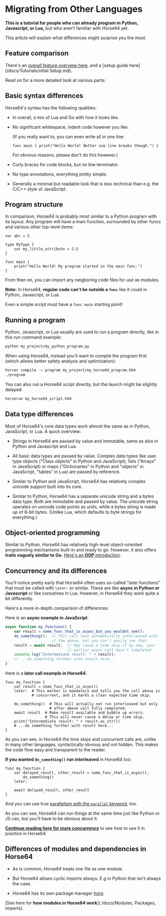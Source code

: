 
<!-- For license of this file, see LICENSE.md in the base dir. -->

Migrating from Other Languages
==============================

**This is a tutorial for people who can already program in
Python, Javascript, or Lua,** but who aren't familiar with Horse64
yet.

This article will explain what differences might surprise you the most.


Feature comparison
------------------

There's an [overall feature overview here](
/docs/Features.md#comparison-with-other-languages-and-use-cases), and
a [setup guide here](/docs/Tutorials/nitial Setup.md).

Read on for a more detailed look at various parts:


Basic syntax differences
------------------------

Horse64's syntax has the following qualities:

- In overall, a mix of Lua and Go with how it looks like.

- No significant whitespace, indent code however you like.

  (If you really want to, you can even write all in one line:
  ```Horse64
  func main { print("Hello World! Better use line breaks though.") }
  ```
  For obvious reasons, please don't do this however.)

- Curly braces for code blocks, but no line terminator.

- No type annotations, everything pretty simple.

- Generally a minimal but readable look that is less
  technical than e.g. the C/C++ style of JavaScript.


Program structure
-----------------

In comparison, Horse64 is probably most similar to a Python
program with its layout. Any program will have a main function,
surrounded by other funcs and various other top-level items:

```Horse64
var abc = 5

type MyType {
    var my_little_attribute = 2.5
}

func main {
    print("Hello World! My program started in the main func.")
}
```

From then on, you can import any neigboring code files for
use as modules.

**Note:** In Horse64, **regular code can't be outside
a `func`** like it could in Python, Javascript, or Lua.

Even a simple script must have a `func main` starting point!


Running a program
-----------------

Python, Javascript, or Lua usually are used to run a program
directly, like in this run command example:

```bash
python my_project/my_python_program.py
```

When using Horse64, instead you'll want to compile the program
first (which allows better safety analysis and optimization):

```bash
horsec compile -o program my_project/my_horse64_program.h64
./program
```

You can also run a Horse64 script directly, but the launch
might be slightly delayed:

```bash
horserun my_horse64_script.h64
```


Data type differences
---------------------

Most of Horse64's core data types work almost the same as in
Python, JavaScript, or Lua. A quick overview:

- Strings in Horse64 are passed by value and immutable,
  same as also in Python and Javascript and Lua.

- All basic data types are passed by value. Complex
  data types like user type objects ("Class objects" in
  Python and JavaScript), lists ("Arrays" in
  JavaScript) or maps ("Dictionaries" in Python and
  "objects" in JavaScript, "tables" in Lua) are passed
  by reference.

- Similar to Python and JavaScript, Horse64 has
  relatively complex unicode support built into its core.

- Similar to Python, Horse64 has a separate unicode
  string and a bytes data type. Both are immutable and
  passed by value. The unicode string operates on
  unicode code points as units, while a bytes
  string is made up of 8-bit bytes. (Unlike Lua,
  which defaults to byte strings for everything.)


Object-oriented programming
---------------------------

Similar to Python, Horse64 has relatively high-level
object-oriented programming mechanisms built-in and ready
to go. However, it also offers **traits vaguely
similar to Go.** [Here's an **OOP** introduction](
/docs/OOP.md).


Concurrency and its differences
-------------------------------

You'll notice pretty early that Horse64 often uses so-called
"later functions" that must be called with `later:` or similar.
These are like **async in Python or Javascript** or like
coroutines in Lua. However, in Horse64 they work quite a bit
differently.

Here's a more in-depth comparison of differences:

Here is an **async example in JavaScript**:

```JavaScript
async function my_function() {
    var result = some_func_that_is_async_but_you_wouldnt_see();
    do_something();  // This call runs automatically interleaved with
                     // the above, but you can't easily see that.
    result = await result;  // May cause a time skip if by now, your
                            // earlier async call hasn't completed.
    console.log("Intermediate result: " + result);
    // ...do something further with result here...
}
```

Here is a **later call example in Horse64**:

```Horse64
func my_function {
    var result = some_func_that_is_async()
    later:  # This marker is mandatory and tells you the call above is
            # concurrent, and it marks a clear expected time skip.

    do_something()  # This will actually not run interleaved but only
                    # after above call fully completed.
    await result  # Make result available and bubble up errors.
                  # This will never cause a delay or time skip.
    print("Intermediate result: " + result.as_str())
    # ...do something further with result here...
}
```

As you can see, in Horse64 the time skips and concurrent calls are,
unlike in many other languages, syntactically obvious and not hidden.
This makes the code flow easy and transparent to the reader.

**If you wanted `do_something()` run interleaved** in Horse64 too:

```Horse64
func my_function {
    var delayed_result, other_result = some_func_that_is_async(),
        do_something()
    later:

    await delayed_result, other_result
}
```

And you can use true [parallelism with the `parallel`
keyword](/docs/Concurrency.md#running-code-in-parallel), too.

As you can see, Horse64 can run things at the same time just like
Python or JS can, but you'll have to be obvious about it.

[**Continue reading here for more concurrency**](
/docs/Concurrency.md) to see how to use it in practice in Horse64.


Differences of modules and dependencies in Horse64
--------------------------------------------------

- As is common, Horse64 treats one file as one module.

- But Horse64 allows cyclic imports always. E.g in Python that
  isn't always the case.

- Horse64 has its own package manager [horp](
  https://codeberg.org/Horse64/horp.horse64.org).

[See here for **how modules in Horse64 work**](
/docs/Modules, Packages, Imports).

